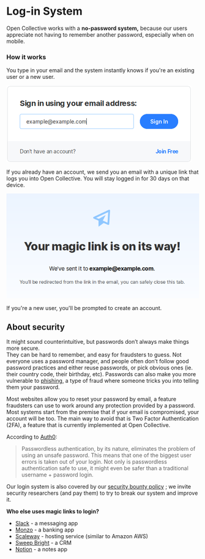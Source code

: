 # Log-in System

Open Collective works with a **no-password system,** because our users appreciate not having to remember another password, especially when on mobile.

### **How it works**

You type in your email and the system instantly knows if you're an existing user or a new user.

![](../.gitbook/assets/product_log-in-system_insert-email_2019-11-12.png)

If you already have an account, we send you an email with a unique link that logs you into Open Collective. You will stay logged in for 30 days on that device.

![](../.gitbook/assets/product_log-in-system_magic-link_2019-11-12.png)

If you're a new user, you'll be prompted to create an account.

## About security

It might sound counterintuitive, but passwords don’t always make things more secure.  
They can be hard to remember, and easy for fraudsters to guess. Not everyone uses a password manager, and people often don’t follow good password practices and either reuse passwords, or pick obvious ones \(ie. their country code, their birthday, etc\). Passwords can also make you more vulnerable to [phishing](http://www.phishing.org/what-is-phishing), a type of fraud where someone tricks you into telling them your password.

Most websites allow you to reset your password by email, a feature fraudsters can use to work around any protection provided by a password. Most systems start from the premise that if your email is compromised, your account will be too. The main way to avoid that is Two Factor Authentication \(2FA\), a feature that is currently implemented at Open Collective.

According to [Auth0](https://auth0.com/blog/is-passwordless-authentication-more-secure-than-passwords/): 

> Passwordless authentication, by its nature, eliminates the problem of using an unsafe password. This means that one of the biggest user errors is taken out of your login. Not only is passwordless authentication safe to use, it might even be safer than a traditional username + password login.

Our login system is also covered by our [security bounty policy](https://github.com/opencollective/opencollective/blob/master/BOUNTY.md) ; we invite security researchers \(and pay them\) to try to break our system and improve it.

**Who else uses magic links to login?**

* [Slack](https://slack.com) - a messaging app
* [Monzo](https://monzo.com) - a banking app
* [Scaleway](https://www.scaleway.com) - hosting service \(similar to Amazon AWS\)
* [Sweep Bright](https://www.sweepbright.com/) - a CRM
* [Notion](https://www.notion.so) - a notes app

